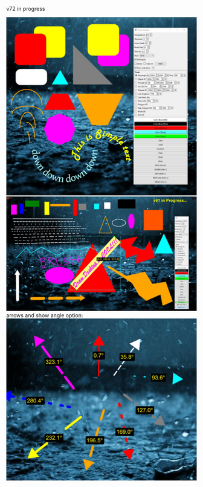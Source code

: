 v72 in progress

![v72 in progress](images/v72.jpg)
![v61 in progress](images/v61-bga.jpg)
arrows and show angle option:
![arrow_angle](images/arrows_angle.jpg)

